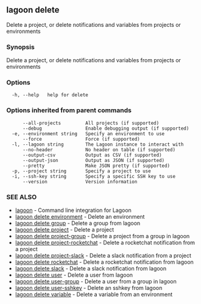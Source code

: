 ## lagoon delete

Delete a project, or delete notifications and variables from projects or environments

### Synopsis

Delete a project, or delete notifications and variables from projects or environments

### Options

```
  -h, --help   help for delete
```

### Options inherited from parent commands

```
      --all-projects         All projects (if supported)
      --debug                Enable debugging output (if supported)
  -e, --environment string   Specify an environment to use
      --force                Force (if supported)
  -l, --lagoon string        The Lagoon instance to interact with
      --no-header            No header on table (if supported)
      --output-csv           Output as CSV (if supported)
      --output-json          Output as JSON (if supported)
      --pretty               Make JSON pretty (if supported)
  -p, --project string       Specify a project to use
  -i, --ssh-key string       Specify a specific SSH key to use
      --version              Version information
```

### SEE ALSO

* [lagoon](lagoon.md)	 - Command line integration for Lagoon
* [lagoon delete environment](lagoon_delete_environment.md)	 - Delete an environment
* [lagoon delete group](lagoon_delete_group.md)	 - Delete a group from lagoon
* [lagoon delete project](lagoon_delete_project.md)	 - Delete a project
* [lagoon delete project-group](lagoon_delete_project-group.md)	 - Delete a project from a group in lagoon
* [lagoon delete project-rocketchat](lagoon_delete_project-rocketchat.md)	 - Delete a rocketchat notification from a project
* [lagoon delete project-slack](lagoon_delete_project-slack.md)	 - Delete a slack notification from a project
* [lagoon delete rocketchat](lagoon_delete_rocketchat.md)	 - Delete a rocketchat notification from lagoon
* [lagoon delete slack](lagoon_delete_slack.md)	 - Delete a slack notification from lagoon
* [lagoon delete user](lagoon_delete_user.md)	 - Delete a user from lagoon
* [lagoon delete user-group](lagoon_delete_user-group.md)	 - Delete a user from a group in lagoon
* [lagoon delete user-sshkey](lagoon_delete_user-sshkey.md)	 - Delete an sshkey from lagoon
* [lagoon delete variable](lagoon_delete_variable.md)	 - Delete a variable from an environment

